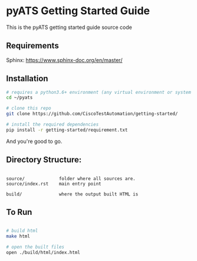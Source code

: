 # pyATS Getting Started Guide

This is the pyATS getting started guide source code

## Requirements

Sphinx: https://www.sphinx-doc.org/en/master/


## Installation

```bash
# requires a python3.6+ environment (any virtual environment or system Python)
cd ~/pyats

# clone this repo
git clone https://github.com/CiscoTestAutomation/getting-started/

# install the required dependencies
pip install -r getting-started/requirement.txt

```

And you're good to go.

## Directory Structure:

```text

source/             folder where all sources are. 
source/index.rst    main entry point

build/              where the output built HTML is

```


## To Run

```bash

# build html
make html

# open the built files
open ./build/html/index.html

```
